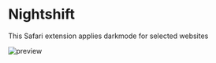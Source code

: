 # Nightshift

This Safari extension applies darkmode for selected websites

![preview](https://i.imgur.com/kPir93z.png)

